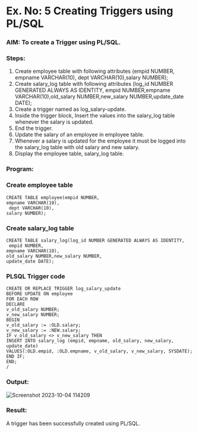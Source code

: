 # Ex. No: 5 Creating Triggers using PL/SQL

### AIM: To create a Trigger using PL/SQL.

### Steps:
1. Create employee table with following attributes (empid NUMBER, empname VARCHAR(10), dept VARCHAR(10),salary NUMBER);
2. Create salary_log table with following attributes (log_id NUMBER GENERATED ALWAYS AS IDENTITY, empid NUMBER,empname VARCHAR(10),old_salary NUMBER,new_salary NUMBER,update_date DATE);
3. Create a trigger named as log_salary-update.
4. Inside the trigger block, Insert the values into the salary_log table whenever the salary is updated.
5. End the trigger.
6. Update the salary of an employee in employee table.
7. Whenever a salary is updated for the employee it must be logged into the salary_log table with old salary and new salary.
8. Display the employee table, salary_log table.

### Program:
### Create employee table
```
CREATE TABLE employee(empid NUMBER,
empname VARCHAR(10),
 dept VARCHAR(10),
salary NUMBER);
```
### Create salary_log table
```
CREATE TABLE salary_log(log_id NUMBER GENERATED ALWAYS AS IDENTITY,
 empid NUMBER,
empname VARCHAR(10),
old_salary NUMBER,new_salary NUMBER,
update_date DATE);
```

### PLSQL Trigger code
```
CREATE OR REPLACE TRIGGER log_salary_update
BEFORE UPDATE ON employee
FOR EACH ROW
DECLARE
v_old_salary NUMBER;
v_new_salary NUMBER;
BEGIN
v_old_salary := :OLD.salary;
v_new_salary := :NEW.salary;
IF v_old_salary <> v_new_salary THEN
INSERT INTO salary_log (empid, empname, old_salary, new_salary, update_date)
VALUES(:OLD.empid, :OLD.empname, v_old_salary, v_new_salary, SYSDATE);
END IF;
END;
/
```
### Output:
![Screenshot 2023-10-04 114209](https://github.com/Priyadharshini-Er/Ex-No-5-Creating-Triggers-using-PL-SQL/assets/119558093/54762d6d-73c0-4d9f-9780-f97e55aa7c55)


### Result:
A trigger has been successfully created using PL/SQL.
